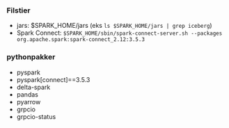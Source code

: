 ### Filstier
- jars: $SPARK_HOME/jars (eks `ls $SPARK_HOME/jars | grep iceberg`)
- Spark Connect: `$SPARK_HOME/sbin/spark-connect-server.sh --packages org.apache.spark:spark-connect_2.12:3.5.3`

### pythonpakker
- pyspark
- pyspark[connect]==3.5.3
- delta-spark
- pandas
- pyarrow
- grpcio
- grpcio-status
